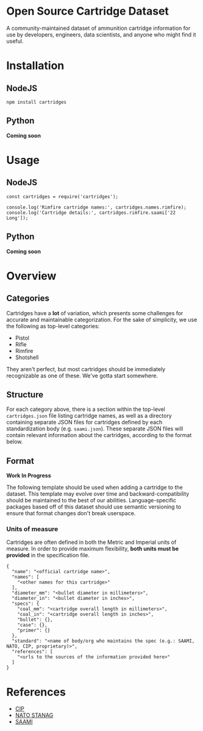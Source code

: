 # Open Source Cartridge Dataset

A community-maintained dataset of ammunition cartridge information for use by developers, engineers, data scientists, and anyone who might find it useful.


# Installation

## NodeJS

```
npm install cartridges
```

## Python

**Coming soon**


# Usage

## NodeJS

```
const cartridges = require('cartridges');

console.log('Rimfire cartridge names:', cartridges.names.rimfire);
console.log('Cartridge details:', cartridges.rimfire.saami['22 Long']);
```

## Python

**Coming soon**


# Overview

## Categories


Cartridges have a **lot** of variation, which presents some challenges for accurate and maintainable categorization. For the sake of simplicity, we use the following as top-level categories:

* Pistol
* Rifle
* Rimfire
* Shotshell

They aren't perfect, but most cartridges should be immediately recognizable as one of these. We've gotta start somewhere.


## Structure

For each category above, there is a section within the top-level `cartridges.json` file listing cartridge names, as well as a directory containing separate JSON files for cartridges defined by each standardization body (e.g. `saami.json`). These separate JSON files will contain relevant information about the cartridges, according to the format below.


## Format

**Work In Progress**

The following template should be used when adding a cartridge to the dataset. This template may evolve over time and backward-compatibility should be maintained to the best of our abilities. Language-specific packages based off of this dataset should use semantic versioning to ensure that format changes don't break userspace.


### Units of measure

Cartridges are often defined in both the Metric and Imperial units of measure. In order to provide maximum flexibility, **both units must be provided** in the specification file.

```
{
  "name": "<official cartridge name>",
  "names": [
    "<other names for this cartridge>"
  ],
  "diameter_mm": "<bullet diameter in millimeters>",
  "diameter_in": "<bullet diameter in inches>",
  "specs": {
    "coal_mm": "<cartridge overall length in millimeters>",
    "coal_in": "<cartridge overall length in inches>",
    "bullet": {},
    "case": {},
    "primer": {}
  },
  "standard": "<name of body/org who maintains the spec (e.g.: SAAMI, NATO, CIP, proprietary)>",
  "references": [
    "<urls to the sources of the information provided here>"
  ]
}
```


# References

* [CIP](http://www.cip-bobp.org/)
* [NATO STANAG](http://standards.globalspec.com/)
* [SAAMI](http://www.saami.org/)
